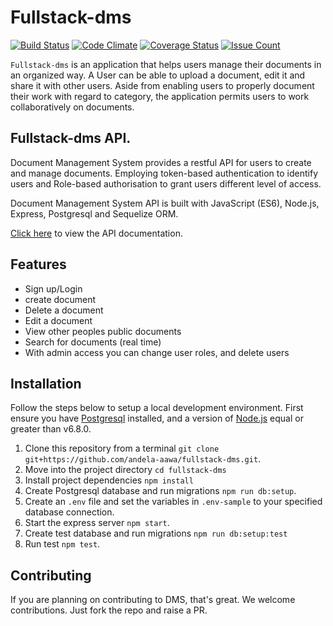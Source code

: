 Fullstack-dms
=================
[![Build Status](https://travis-ci.org/andela-aawa/fullstack-dms.svg?branch=staging)](https://travis-ci.org/andela-aawa/fullstack-dms)
[![Code Climate](https://codeclimate.com/repos/58d66e5fd315de027d00160e/badges/476cf2c94d6f0ed1a4ab/gpa.svg)](https://codeclimate.com/repos/58d66e5fd315de027d00160e/feed)
[![Coverage Status](https://coveralls.io/repos/github/andela-aawa/fullstack-dms/badge.svg?branch=staging)](https://coveralls.io/github/andela-aawa/fullstack-dms?branch=staging)
[![Issue Count](https://codeclimate.com/repos/58d66e5fd315de027d00160e/badges/476cf2c94d6f0ed1a4ab/issue_count.svg)](https://codeclimate.com/repos/58d66e5fd315de027d00160e/feed)

`Fullstack-dms` is an application that helps users manage their documents in an organized way. A User can be able to upload a document, edit it and share it with other users. Aside from enabling users to properly document their work with regard to category, the application permits users to work collaboratively on documents.

Fullstack-dms API.
------------------------------
Document Management System provides a restful API for users to create and manage documents. Employing token-based authentication to identify users and Role-based authorisation to grant users different level of access.

Document Management System API is built with JavaScript (ES6), Node.js, Express, Postgresql and Sequelize ORM. 

[Click here](https://andela-aawa.github.io/fullstack-dms/.) to view the API documentation.

Features
-----------
- Sign up/Login
- create document
- Delete a document
- Edit a document
- View other peoples public documents
- Search for documents (real time)
- With admin access you can change user roles, and delete users


Installation
------------------
Follow the steps below to setup a local development environment. First ensure you have [Postgresql](https://www.postgresql.org/) installed, and a version of [Node.js](http://nodejs.org/) equal or greater than v6.8.0.

1. Clone this repository from a terminal `git clone git+https://github.com/andela-aawa/fullstack-dms.git`.
1. Move into the project directory `cd fullstack-dms`
1. Install project dependencies `npm install`
1. Create Postgresql database and run migrations `npm run db:setup`.
1. Create an `.env` file and set the variables in `.env-sample` to your specified database connection.
1. Start the express server `npm start`.
1. Create test database and run migrations `npm run db:setup:test`
1. Run test `npm test`.

Contributing
------------
If you are planning on contributing to DMS, that's great. We welcome contributions. Just fork the repo and raise a PR.